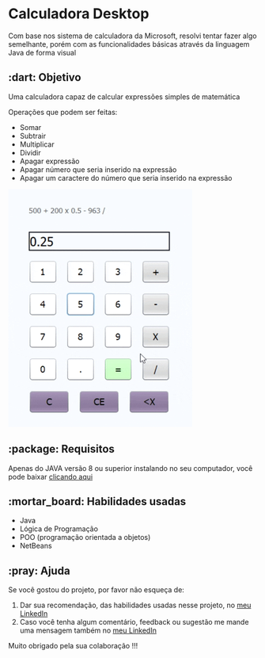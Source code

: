 <h1>Calculadora Desktop</h1>
<p>
Com base nos sistema de calculadora da Microsoft, resolvi tentar fazer algo semelhante, porém com as funcionalidades básicas através da linguagem Java de forma visual
</p>

<h2>:dart: Objetivo</h2>
<p>Uma calculadora capaz de calcular expressões simples de matemática</p>
<p>Operações que podem ser feitas:</p>
<ul>
  <li>Somar</li>
  <li>Subtrair</li>
  <li>Multiplicar</li>
  <li>Dividir</li>
  <li>Apagar expressão</li>
  <li>Apagar número que seria inserido na expressão</li>
  <li>Apagar um caractere do número que seria inserido na expressão</li>
</ul>
<img src="Midia/calculo.gif">

<h2>:package: Requisitos</h2>
<p>Apenas do JAVA versão 8 ou superior instalando no seu computador, você pode baixar <a href="https://www.java.com/pt-BR/">clicando aqui</a></p>

<h2>:mortar_board: Habilidades usadas</h2>
<ul>
  <li>Java</li>
  <li>Lógica de Programação</li>
  <li>POO (programação orientada a objetos)</li>
  <li>NetBeans</li>
</ul>

<h2>:pray: Ajuda</h2>

  <p>
  Se você gostou do projeto, por favor não esqueça de:
  </p>
  
  <ol>
  <li>Dar sua recomendação, das habilidades usadas nesse projeto, no <a href="linkedin.com/in/anderson-correia">meu LinkedIn</a></li>
  <li>Caso você tenha algum comentário, feedback ou sugestão me mande uma mensagem também no <a href="linkedin.com/in/anderson-correia">meu LinkedIn</a></li>
  </ol>
  
  <p>
  Muito obrigado pela sua colaboração !!!
  </p>
